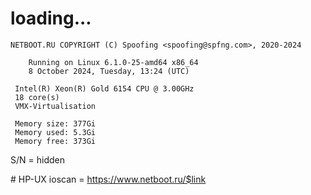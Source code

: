 # loading...
```
NETBOOT.RU COPYRIGHT (C) Spoofing <spoofing@spfng.com>, 2020-2024

	Running on Linux 6.1.0-25-amd64 x86_64
	8 October 2024, Tuesday, 13:24 (UTC)

 Intel(R) Xeon(R) Gold 6154 CPU @ 3.00GHz
 18 core(s)
 VMX-Virtualisation

 Memory size: 377Gi
 Memory used: 5.3Gi
 Memory free: 373Gi
```
S/N = hidden

\# HP-UX ioscan = https://www.netboot.ru/$link

